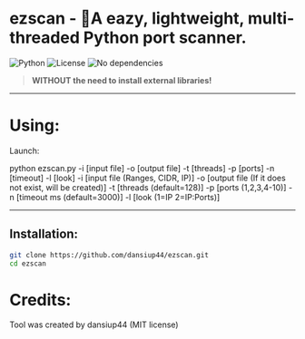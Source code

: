 # ezscan - 📡A eazy, lightweight, multi-threaded Python port scanner.

![Python](https://img.shields.io/badge/python-3.8%2B-blue)
![License](https://img.shields.io/badge/license-MIT-green)
![No dependencies](https://img.shields.io/badge/dependencies-none-orange)

> **WITHOUT the need to install external libraries!**

---

# Using:
Launch: 

python ezscan.py -i [input file] -o [output file] -t [threads] -p [ports] -n [timeout] -l [look]
-i [input file (Ranges, CIDR, IP)] 
-o [output file (If it does not exist, will be created)] 
-t [threads (default=128)] 
-p [ports (1,2,3,4-10)] 
-n [timeout ms (default=3000)] 
-l [look (1=IP 2=IP:Ports)]

---

## Installation:
```bash
git clone https://github.com/dansiup44/ezscan.git
cd ezscan
```

# Credits:
Tool was created by dansiup44 (MIT license)
